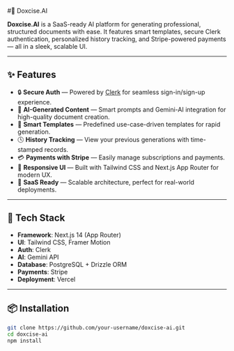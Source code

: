 #🧠 Doxcise.AI

**Doxcise.AI** is a SaaS-ready AI platform for generating professional, structured documents with ease. It features smart templates, secure Clerk authentication, personalized history tracking, and Stripe-powered payments — all in a sleek, scalable UI.

---

## ✨ Features

- 🔒 **Secure Auth** — Powered by [Clerk](https://clerk.dev) for seamless sign-in/sign-up experience.
- 🤖 **AI-Generated Content** — Smart prompts and Gemini-AI integration for high-quality document creation.
- 🧠 **Smart Templates** — Predefined use-case-driven templates for rapid generation.
- 🕓 **History Tracking** — View your previous generations with time-stamped records.
- 💳 **Payments with Stripe** — Easily manage subscriptions and payments.
- 📱 **Responsive UI** — Built with Tailwind CSS and Next.js App Router for modern UX.
- 🧩 **SaaS Ready** — Scalable architecture, perfect for real-world deployments.

---

## 🚀 Tech Stack

- **Framework**: Next.js 14 (App Router)
- **UI**: Tailwind CSS, Framer Motion
- **Auth**: Clerk
- **AI**: Gemini API
- **Database**: PostgreSQL + Drizzle ORM
- **Payments**: Stripe
- **Deployment**: Vercel

---

## 📦 Installation

```bash
git clone https://github.com/your-username/doxcise-ai.git
cd doxcise-ai
npm install
